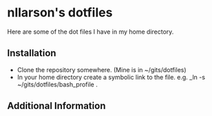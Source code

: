 nllarson's dotfiles
==================

Here are some of the dot files I have in my home directory.

Installation
------------

* Clone the repository somewhere. (Mine is in ~/gits/dotfiles)
* In your home directory create a symbolic link to the file. e.g. _ln -s ~/gits/dotfiles/bash_profile .

Additional Information
----------------------
